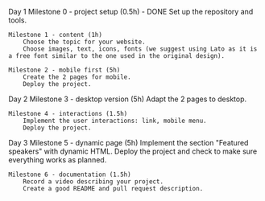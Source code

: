 Day 1
    Milestone 0 - project setup (0.5h) - DONE
        Set up the repository and tools.

    Milestone 1 - content (1h)
        Choose the topic for your website.
        Choose images, text, icons, fonts (we suggest using Lato as it is a free font similar to the one used in the original design).
   
    Milestone 2 - mobile first (5h)
        Create the 2 pages for mobile.
        Deploy the project.
Day 2
    Milestone 3 - desktop version (5h)
        Adapt the 2 pages to desktop.
    
    Milestone 4 - interactions (1.5h)
        Implement the user interactions: link, mobile menu.
        Deploy the project.
Day 3
    Milestone 5 - dynamic page (5h)
        Implement the section "Featured speakers" with dynamic HTML.
        Deploy the project and check to make sure everything works as planned.

    Milestone 6 - documentation (1.5h)
        Record a video describing your project.
        Create a good README and pull request description.